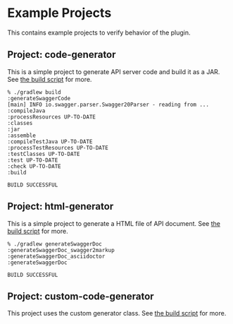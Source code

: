Example Projects
================

This contains example projects to verify behavior of the plugin.

Project: code-generator
-----------------------

This is a simple project to generate API server code and build it as a JAR.
See [the build script](code-generator/build.gradle) for more.

```
% ./gradlew build
:generateSwaggerCode
[main] INFO io.swagger.parser.Swagger20Parser - reading from ...
:compileJava
:processResources UP-TO-DATE
:classes
:jar
:assemble
:compileTestJava UP-TO-DATE
:processTestResources UP-TO-DATE
:testClasses UP-TO-DATE
:test UP-TO-DATE
:check UP-TO-DATE
:build

BUILD SUCCESSFUL
```


Project: html-generator
-----------------------

This is a simple project to generate a HTML file of API document.
See [the build script](html-generator/build.gradle) for more.

```
% ./gradlew generateSwaggerDoc
:generateSwaggerDoc_swagger2markup
:generateSwaggerDoc_asciidoctor
:generateSwaggerDoc

BUILD SUCCESSFUL
```


Project: custom-code-generator
------------------------------

This project uses the custom generator class.
See [the build script](custom-code-generator/build.gradle) for more.
